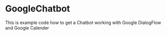 # GoogleChatbot
This is example code how to get a Chatbot working with Google DialogFlow and Google Calender
